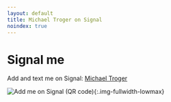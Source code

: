 ```yaml
---
layout: default
title: Michael Troger on Signal
noindex: true
---
```

# Signal me

Add and text me on Signal: [Michael Troger](https://signal.me/#eu/0n3ZV4EEhwiOCWnMJ1OmuOOtIMTUect5TdKwtyV7s6wJyydA8yBBN6qKHKymlVeF)

![Add me on Signal (QR code)](/images/qr.png){:.img-fullwidth-lowmax}

